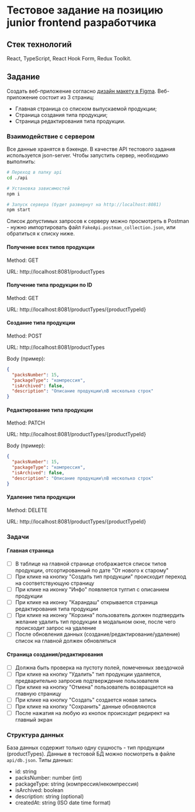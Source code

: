# Тестовое задание на позицию junior frontend разработчика

## Стек технологий

React, TypeScript, React Hook Form, Redux Toolkit.

## Задание

Создать веб-приложение согласно [дизайн макету в Figma](https://www.figma.com/file/PPouirJaJdOid3gsVLNT25/%D0%A2%D0%B5%D1%81%D1%82%D0%BE%D0%B2%D0%BE%D0%B5-%D0%B7%D0%B0%D0%B4%D0%B0%D0%BD%D0%B8%D0%B5-(%D1%84%D1%80%D0%BE%D0%BD%D1%82%D0%B5%D0%BD%D0%B4)?type=design&node-id=0-1&mode=design). Веб-приложение состоит из 3 страниц:
- Главная страница со списком выпускаемой продукции;
- Страница создания типа продукции;
- Страница редактирования типа продукции.

### Взаимодействие с сервером

Все данные хранятся в бэкенде. В качестве API тестового задания используется json-server. Чтобы запустить сервер, необходимо выполнить:

```sh
# Переход в папку api
cd ./api

# Установка зависимостей
npm i

# Запуск сервера (будет развернут на http://localhost:8081)
npm start
```

Список допустимых запросов к серверу можно просмотреть в Postman - нужно импортировать файл `FakeApi.postman_collection.json`, или обратиться к списку ниже.

#### Получение всех типов продукции

Method: GET

URL: http://localhost:8081/productTypes

#### Получение типа продукции по ID

Method: GET

URL: http://localhost:8081/productTypes/{productTypeId}

#### Создание типа продукции

Method: POST

URL: http://localhost:8081/productTypes

Body (пример):
```json
{
  "packsNumber": 15,
  "packageType": "компрессия",
  "isArchived": false,
  "description": "Описание продукции\nВ несколько строк"
}
```

#### Редактирование типа продукции

Method: PATCH

URL: http://localhost:8081/productTypes/{productTypeId}

Body (пример):
```json
{
  "packsNumber": 15,
  "packageType": "компрессия",
  "isArchived": false,
  "description": "Описание продукции\nВ несколько строк"
}
```

#### Удаление типа продукции

Method: DELETE

URL: http://localhost:8081/productTypes/{productTypeId}

### Задачи

#### Главная страница

- [ ] В таблице на главной странице отображается список типов продукции, отсортированный по дате "От нового к старому"
- [ ] При клике на кнопку "Создать тип продукции" происходит переход на соответствующую страницу
- [ ] При клике на иконку "Инфо" появляется тултип с описанием продукции
- [ ] При клике на иконку "Карандаш" открывается страница редактирования типа продукции
- [ ] При клике на иконку "Корзина" пользователь должен подтвердить желание удалить тип продукции в модальном окне, после чего происходит запрос на удаление
- [ ] После обновления данных (создание/редактирование/удаление) список на главной должен обновляться

#### Страница создания/редактирования

- [ ] Должна быть проверка на пустоту полей, помеченных звездочкой
- [ ] При клике на кнопку "Удалить" тип продукции удаляется, предварительно запросив подтверждение пользователя
- [ ] При клике на кнопку "Отмена" пользователь возвращается на главную страницу
- [ ] При клике на кнопку "Создать" создается новая запись
- [ ] При клике на кнопку "Сохранить" данные обновляются
- [ ] После нажатия на любую из кнопок происходит редирект на главный экран

### Структура данных

База данных содержит только одну сущность - тип продукции (productTypes). Данные в тестовой БД можно посмотреть в файле `api/db.json`. Типы данных:

- id: string
- packsNumber: number (int)
- packageType: string (компрессия/некомпрессия)
- isArchived: boolean
- description: string (optional)
- createdAt: string (ISO date time format)